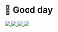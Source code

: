 # 🤖 Good day

<a href="https://github.com/wlsdms0122">
    <image src="https://img.shields.io/badge/GitHub-181717?style=flat&logo=github" />
</a>
<a href="https://wlsdms0122.notion.site/Blog-9aeaca5bf0ce47b38e0a582fce0f4b4b">
    <image src="https://img.shields.io/badge/Blog-181717?style=flat&logo=notion" />
</a>
<a href="https://www.linkedin.com/in/jineun-jeong-810a1b228/">
    <image src="https://img.shields.io/badge/LinkedIn-0A66C2?style=flat&logo=linkedin" />
</a>
<a href="https://wlsdms0122.notion.site/Resume-2050d044cfdd41df98931f8420475f80">
    <image src="https://img.shields.io/badge/Resume-181717?style=flat&logo=notion" />
</a>
